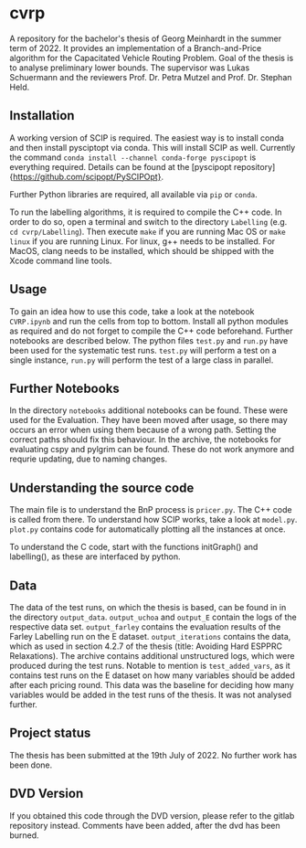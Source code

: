 # cvrp

A repository for the bachelor's thesis of Georg Meinhardt in the summer term of 2022.
It provides an implementation of a Branch-and-Price algorithm for the Capacitated Vehicle Routing Problem.
Goal of the thesis is to analyse preliminary lower bounds.
The supervisor was Lukas Schuermann and the reviewers Prof. Dr. Petra Mutzel and Prof. Dr. Stephan Held.

## Installation
A working version of SCIP is required.
The easiest way is to install conda and then install pysciptopt via conda.
This will install SCIP as well.
Currently the command `conda install --channel conda-forge pyscipopt` is everything required.
Details can be found at the [pyscipopt repository]{https://github.com/scipopt/PySCIPOpt}.

Further Python libraries are required, all available via `pip` or `conda`.

To run the labelling algorithms, it is required to compile the C++ code.
In order to do so, open a terminal and switch to the directory `Labelling` (e.g. `cd cvrp/Labelling`).
Then execute `make` if you are running Mac OS or `make linux` if you are running Linux.
For linux, g++ needs to be installed.
For MacOS, clang needs to be installed, which should be shipped with the Xcode command line tools.

## Usage
To gain an idea how to use this code, take a look at the notebook `CVRP.ipynb` and run the cells from top to bottom.
Install all python modules as required and do not forget to compile the C++ code beforehand.
Further notebooks are described below.
The python files `test.py` and `run.py` have been used for the systematic test runs.
`test.py` will perform a test on a single instance, `run.py` will perform the test of a large class in parallel.

## Further Notebooks
In the directory `notebooks` additional notebooks can be found.
These were used for the Evaluation.
They have been moved after usage, so there  may occurs an error when using them because of a wrong path.
Setting the correct paths should fix this behaviour.
In the archive, the notebooks for evaluating cspy and pylgrim can be found.
These do not work anymore and requrie updating, due to naming changes.

## Understanding the source code
The main file is to understand the BnP process is `pricer.py`.
The C++ code is called from there.
To understand how SCIP works, take a look at `model.py`.
`plot.py` contains code for automatically plotting all the instances at once.

To understand the C code, start with the functions initGraph() and labelling(), as these are interfaced by python.

## Data
The data of the test runs, on which the thesis is based, can be found in in the directory `output_data`.
`output_uchoa` and `output_E` contain the logs of the respective data set.
`output_farley` contains the evaluation results of the Farley Labelling run on the E dataset.
`output_iterations` contains the data, which as used in section 4.2.7 of the thesis (title: Avoiding Hard ESPPRC Relaxations).
The archive contains additional unstructured logs, which were produced during the test runs.
Notable to mention is `test_added_vars`, as it contains test runs on the E dataset on how many variables should be added after each pricing round.
This data was the baseline for deciding how many variables would be added in the test runs of the thesis.
It was not analysed further.

## Project status
The thesis has been submitted at the 19th July of 2022.
No further work has been done.

## DVD Version
If you obtained this code through the DVD version, please refer to the gitlab repository instead.
Comments have been added, after the dvd has been burned.
